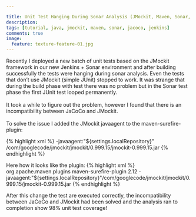 ```yaml
---

title: Unit Test Hanging During Sonar Analysis (JMockit, Maven, Sonar, JaCoCo and Jenkins)
description:
tags: [tutorial, java, jmockit, maven, sonar, jacoco, jenkins]
comments: true
image:
  feature: texture-feature-01.jpg
---
```


Recently I  deployed a new batch of unit tests based on the JMockit framework in our new Jenkins + Sonar environment and after building successfully the tests were hanging during sonar analysis. Even the tests that don’t use JMockit (simple JUnit) stopped to work. It was strange that during the build phase with test there was no problem but in the Sonar test phase the first JUnit test looped permanently.<br><br>
It took a while to figure out the problem, however I found that there is an incompatibility between JaCoCo and JMockit.<br><br>
To solve the issue I added the JMockit javaagent to the maven-surefire-plugin:

{% highlight xml %}
<argLine>
-javaagent:"${settings.localRepository}"
/com/googlecode/jmockit/jmockit/0.999.15/jmockit-0.999.15.jar
</argLine>
{% endhighlight %}


Here how it looks like the plugin:
{% highlight xml %}
<plugin>
 <groupId>org.apache.maven.plugins</groupId>
 <artifactId>maven-surefire-plugin</artifactId>
 <version>2.12</version>
 <configuration>
 <argLine>-javaagent:"${settings.localRepository}"/com/googlecode/jmockit/jmockit/0.999.15/jmockit-0.999.15.jar</argLine>
 </configuration>
 </plugin>
 {% endhighlight %}
 
After this change the test are executed correctly, the incompatibility between JaCoCo and JMockit had been solved and the analysis ran to completion show 98% unit test coverage!